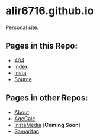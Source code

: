 # alir6716.github.io
Personal site.

## Pages in this Repo:
* [404](http://alir6716.github.io/404)
* [Index](http://alir6716.github.io/)
* [Insta](http://alir6716.github.io/insta/)
* [Source](http://alir6716.github.io/source)

## Pages in other Repos:
* [About](http://alir6716.github.io/about)
* [AgeCalc](http://alir6716.github.io/agecalc)
* [InstaMedia](#) (__Coming Soon__)
* [Samaritan](http://alir6716.github.io/Samaritan)

